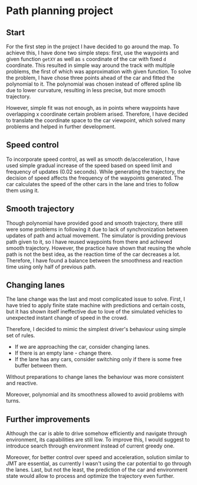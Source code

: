 # Path planning project

## Start

For the first step in the project I have decided to go around the map.
To achieve this, I have done two simple steps: first, use the waypoints
and given function `getXY` as well as `s` coordinate of the car with fixed `d` coordinate.
This resulted in simple way around the track with multiple problems, the first of which
was approximation with given function.
To solve the problem, I have chose three points ahead of the car and fitted the polynomial to it. The polynomial was chosen
instead of offered spline lib due to lower curvature, resulting in less precise, but more smooth trajectory.

However, simple fit was not enough, as in points where waypoints have overlapping x coordinate
certain problem arised. Therefore, I have decided to translate the coordinate space to the car viewpoint, which solved many problems and helped
in further development.


## Speed control

To incorporate speed control, as well as smooth de/acceleration, I have used simple gradual increase of the speed based on speed limit and frequency of updates (0.02 seconds).
While generating the trajectory, the decision of speed affects the frequency of the waypoints generated.
The car calculates the speed of the other cars in the lane and tries to follow them using it. 

## Smooth trajectory

Though polynomial have provided good and smooth trajectory, there still were some problems 
in following it due to lack of synchronization between updates of path and actual movement.
The simulator is providing previous path given to it, so I have reused waypoints from there and achieved smooth trajectory.
However, the practice have shown that reusing the whole path is not the best idea, as the reaction time of the car decreases a lot.
Therefore, I have found a balance between the smoothness and reaction time using only half of previous path.

## Changing lanes

The lane change was the last and most complicated issue to solve. First, I have tried to apply finite state machine with predictions and certain costs,
but it has shown itself ineffective due to love of the simulated vehicles to unexpected instant change of speed in the crowd.

Therefore, I decided to mimic the simplest driver's behaviour using simple set of rules.
- If we are approaching the car, consider changing lanes.
- If there is an empty lane - change there.
- If the lane has any cars, consider switching only if there is some free buffer between them.

Without preparations to change lanes the behaviour was more consistent and reactive.

Moreover, polynomial and its smoothness allowed to avoid problems with turns.

## Further improvements
Although the car is able to drive somehow efficiently and navigate through environment,
its capabilities are still low. To improve this, I would suggest to introduce search through environment instead of current greedy one.

Moreover, for better control over speed and acceleration, solution similar to JMT are essential, as 
currently I wasn't using the car potential to go through the lanes.
Last, but not the least, the prediction of the car and environment state would allow to process
and optimize the trajectory even further.